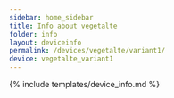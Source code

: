 ```yaml
---
sidebar: home_sidebar
title: Info about vegetalte
folder: info
layout: deviceinfo
permalink: /devices/vegetalte/variant1/
device: vegetalte_variant1
---
```

{% include templates/device_info.md %}

